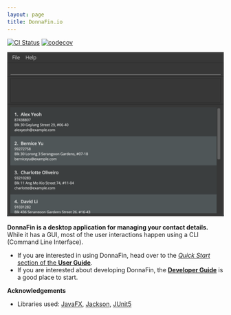 ```yaml
---
layout: page
title: DonnaFin.io
---
```


[![CI Status](https://github.com/AY2122S1-CS2103T-W16-1/tp/actions/workflows/runAllChecks.yml/badge.svg)](https://github.com/AY2122S1-CS2103T-W16-1/tp/actions)
[![codecov](https://codecov.io/gh/AY2122S1-CS2103T-W16-1/tp/branch/master/graph/badge.svg?token=TI96BI7OBN)](https://codecov.io/gh/AY2122S1-CS2103T-W16-1/tp)

![Ui](images/Ui.png)

**DonnaFin is a desktop application for managing your contact details.** While it has a GUI, most of the user interactions happen using a CLI (Command Line Interface).

* If you are interested in using DonnaFin, head over to the [_Quick Start_ section of the **User Guide**](UserGuide.html#quick-start).
* If you are interested about developing DonnaFin, the [**Developer Guide**](DeveloperGuide.html) is a good place to start.


**Acknowledgements**

* Libraries used: [JavaFX](https://openjfx.io/), [Jackson](https://github.com/FasterXML/jackson), [JUnit5](https://github.com/junit-team/junit5)
